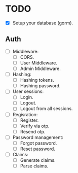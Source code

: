 # TODO

- [x] Setup your database (gorm).

## Auth
- [ ] Middleware:
  - [ ] CORS.
  - [ ] User Middleware.
  - [ ] Admin Middleware.
- [ ] Hashing:
  - [ ] Hashing tokens.
  - [ ] Hashing password.
- [ ] User sessions:
  - [ ] Login.
  - [ ] Logout.
  - [ ] Logout from all sessions.
- [ ] Regisration:
  - [ ] Register.
  - [ ] Verify via otp.
  - [ ] Resend otp.
- [ ] Password management:
  - [ ] Forgot password.
  - [ ] Reset password.
- [ ] Claims:
  - [ ] Generate claims.
  - [ ] Parse claims.
